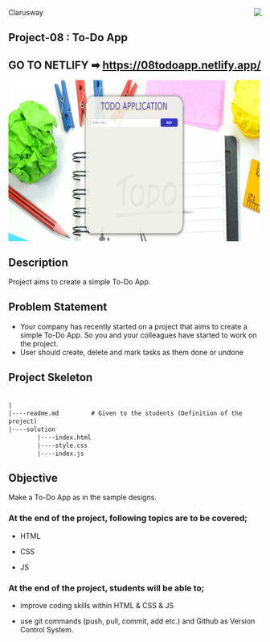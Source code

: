 <p>Clarusway<img align="right"
  src="https://secure.meetupstatic.com/photos/event/3/1/b/9/600_488352729.jpeg"  width="15px"></p>

## Project-08 : To-Do App

## GO TO NETLIFY ➡ https://08todoapp.netlify.app/

<p><img align="center" alt="gif" src="./img/Project-08-Todo-App.gif" width="500" height="320" /></p>

## Description

Project aims to create a simple To-Do App.

## Problem Statement

- Your company has recently started on a project that aims to create a simple To-Do App. So you and your colleagues have started to work on the project.
- User should create, delete and mark tasks as them done or undone

## Project Skeleton

```

|
|----readme.md         # Given to the students (Definition of the project)
|----solution
        |----index.html
        |----style.css
        |----index.js
```

## Objective

Make a To-Do App as in the sample designs.

### At the end of the project, following topics are to be covered;

- HTML

- CSS

- JS

### At the end of the project, students will be able to;

- improve coding skills within HTML & CSS & JS

- use git commands (push, pull, commit, add etc.) and Github as Version Control System.
